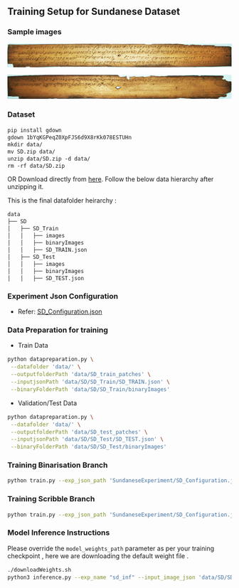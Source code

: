 ## Training Setup for Sundanese Dataset

### Sample images
![Sample sundanese 1](../assets/CB-3-18-90-7.jpg)

![Sample sundanese 2](../assets/CB-3-18-90-12.jpg)

### Dataset
```
pip install gdown
gdown 1bYqKGPeqZ0XpFJS6d9X8rKk078ESTUHn
mkdir data/
mv SD.zip data/
unzip data/SD.zip -d data/
rm -rf data/SD.zip
```
OR
Download directly from [here](https://drive.google.com/file/d/1bYqKGPeqZ0XpFJS6d9X8rKk078ESTUHn/view?usp=sharing). Follow the below data hierarchy after unzipping it.

This is the final datafolder heirarchy : 
```
data
├── SD
│   ├── SD_Train
│   │   ├── images
│   │   ├── binaryImages
│   │   ├── SD_TRAIN.json
│   ├── SD_Test
│   │   ├── images
│   │   ├── binaryImages
│   │   ├── SD_TEST.json

```

### Experiment Json Configuration
- Refer: [SD_Configuration.json](SundaneseExperiment/SD_Configuration.json)

### Data Preparation for training
- Train Data
```bash
python datapreparation.py \
 --datafolder 'data/' \
 --outputfolderPath 'data/SD_train_patches' \
 --inputjsonPath 'data/SD/SD_Train/SD_TRAIN.json' \
 --binaryFolderPath 'data/SD/SD_Train/binaryImages'
```
- Validation/Test Data
```bash
python datapreparation.py \
 --datafolder 'data/' \
 --outputfolderPath 'data/SD_test_patches' \
 --inputjsonPath 'data/SD/SD_Test/SD_TEST.json' \
 --binaryFolderPath 'data/SD/SD_Test/binaryImages'
```

### Training Binarisation Branch
```bash
python train.py --exp_json_path 'SundaneseExperiment/SD_Configuration.json' --mode 'train' --train_binary
```

### Training Scribble Branch
```bash
python train.py --exp_json_path 'SundaneseExperiment/SD_Configuration.json' --mode 'train' --train_scribble
```

### Model Inference Instructions

Please override the `model_weights_path` parameter as per your training checkpoint , here we are downloading 
the default weight file .

```bash
./downloadWeights.sh
python3 inference.py --exp_name "sd_inf" --input_image_json 'data/SD/SD_Test/SD_TEST.json' --output_image_folder './sd_output' --model_weights_path './weightsFolder/BKS.pt' 
```
